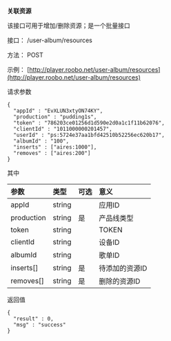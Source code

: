 **关联资源**

该接口可用于增加/删除资源；是一个批量接口

接口： /user-album/resources

方法： POST

示例： [http://player.roobo.net/user-album/resources](http://player.roobo.net/user-album/resources)

请求参数

```
{
  "appId" : "EvXLUN3xtyON74KY",
  "production" : "pudding1s",
  "token" : "786203ce01256d1d590e2d0a1c1f11b62076",
  "clientId" : "1011000000201457",
  "userId" : "ps:5724e37aa1bfd42510b52256ec620b17",
  "albumId" : "100",
  "inserts" : ["aires:1000"],
  "removes" : ["aires:200"]
}
```

其中

| 参数 | 类型 | 可选 | 意义 |
| :--- | :--- | :--- | :--- |
| appId | string |  | 应用ID |
| production | string | 是 | 产品线类型 |
| token | string |  | TOKEN |
| clientId | string |  | 设备ID |
| albumId | string |  | 歌单ID |
| inserts\[\] | string | 是 | 待添加的资源ID |
| removes\[\] | string | 是 | 删除的资源ID |

返回值

```
{
  "result" : 0,
  "msg" : "success"
}
```



